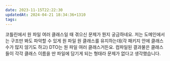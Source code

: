 ```yaml
---
date: 2023-11-15T22:22:30
updatedAt: 2024-04-21 18:34:36+1310
tags: 
---
```

코틀린에서 원 파일 여러 클래스일 때 겪으신 문제가 뭔지 궁금하네요. 저는 도메인에서는 구조만 봐도 파악할 수 있게 원 파일 원 클래스를 유지하는데(각 패키지 안에 클래스 수가 많지 않기도 하고) DTO는 원 파일 여러 클래스거든요. 컴파일된 결과물은 클래스들이 각각 클래스 이름을 딴 파일에 담기게 되는 형태라 문제가 없다고 생각했습니다.